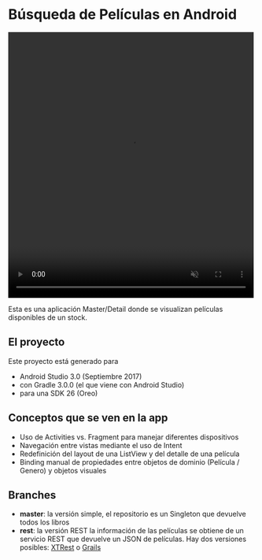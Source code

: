 # Búsqueda de Películas en Android

 <video width="99%" height="540" autoplay loop muted markdown="1">
        <source src="videos/peliculas_android_kotlin.mp4" type="video/mp4" markdown="1" >
 </video>
    
Esta es una aplicación Master/Detail donde se visualizan películas disponibles de un stock.

## El proyecto
Este proyecto está generado para

* Android Studio 3.0 (Septiembre 2017)
* con Gradle 3.0.0 (el que viene con Android Studio)
* para una SDK 26 (Oreo)

## Conceptos que se ven en la app

* Uso de Activities vs. Fragment para manejar diferentes dispositivos
* Navegación entre vistas mediante el uso de Intent
* Redefinición del layout de una ListView y del detalle de una película
* Binding manual de propiedades entre objetos de dominio (Película / Genero) y objetos visuales

## Branches

* **master**: la versión simple, el repositorio es un Singleton que devuelve todos los libros
* **rest**: la versión REST la información de las películas se obtiene de un servicio REST que devuelve un JSON de películas. Hay dos versiones posibles: [XTRest](https://github.com/uqbar-project/eg-videoclub-xtrest) o [Grails](https://github.com/uqbar-project/eg-videoclub-ui-grails)


